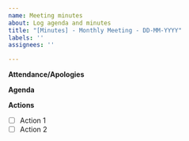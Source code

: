 ```yaml
---
name: Meeting minutes
about: Log agenda and minutes
title: "[Minutes] - Monthly Meeting - DD-MM-YYYY"
labels: ''
assignees: ''

---
```


**Attendance/Apologies**

**Agenda**

**Actions**

- [ ] Action 1
- [ ] Action 2
